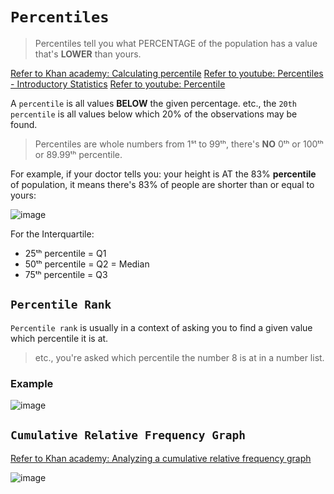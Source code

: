 # `Percentiles`
> Percentiles tell you what PERCENTAGE of the population has a value that's **LOWER** than yours.

[Refer to Khan academy: Calculating percentile](https://www.khanacademy.org/math/ap-statistics/density-curves-normal-distribution-ap/modal/v/calculating-percentile)
[Refer to youtube: Percentiles - Introductory Statistics](https://www.youtube.com/watch?v=mDJvDRvvDXo)
[Refer to youtube: Percentile](https://www.youtube.com/watch?v=RQ_PWoL6rcw)

A `percentile` is all values **BELOW** the given percentage. etc., the `20th percentile` is all values below which 20% of the observations may be found.

> Percentiles are whole numbers from 1ˢᵗ to 99ᵗʰ, there's **NO** 0ᵗʰ or 100ᵗʰ or 89.99ᵗʰ percentile.

For example, if your doctor tells you: your height is AT the 83% **percentile** of population, it means there's 83% of people are shorter than or equal to yours:

![image](https://user-images.githubusercontent.com/14041622/43727694-4a3427d8-99d5-11e8-8ba3-74b4b6e21330.png)

For the Interquartile:
- 25ᵗʰ percentile = Q1
- 50ᵗʰ percentile = Q2 = Median
- 75ᵗʰ percentile = Q3


## `Percentile Rank`
`Percentile rank` is usually in a context of asking you to find a given value which percentile it is at.

> etc., you're asked which percentile the number 8 is at in a number list.


### Example
![image](https://user-images.githubusercontent.com/14041622/43756764-b0de0a80-9a48-11e8-9036-f9642f471a45.png)



## `Cumulative Relative Frequency Graph`
[Refer to Khan academy: Analyzing a cumulative relative frequency graph](https://www.khanacademy.org/math/ap-statistics/density-curves-normal-distribution-ap/modal/v/analyzing-a-cumulative-relative-frequency-graph)

![image](https://user-images.githubusercontent.com/14041622/43708397-eff8c4be-999c-11e8-837f-7fe6a1d16ae8.png)
